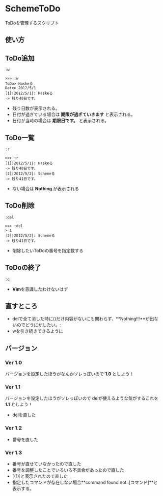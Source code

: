 SchemeToDo
===========
ToDoを管理するスクリプト

使い方
------
ToDo追加
-------
`:w`

	>>> :w
	ToDo> Haskeる
	Date> 2012/5/1
	[1]|2012/5/1|: Haskeる
	-> 残り40日です。

+ 残り日数が表示される。
+ 日付が過ぎている場合は **期限が過ぎていきます** と表示される。
+ 日付が当時の場合は **期限日です。** と表示される。

ToDo一覧
-------
`:r`

	>>> :r
	[1]|2012/5/1|: Haskeる
	-> 残り40日です。
	[2]|2012/5/2|: Schemeる
	-> 残り41日です。

+ ない場合は **Nothing** が表示される

ToDo削除
-------
`:del`

	>>> :del
	> 1
	[2]|2012/5/2|: Schemeる
	-> 残り41日です。

+ 削除したいToDoの番号を指定数する

ToDoの終了
---------
`:q`

+ **Vim**を意識したわけないはず

直すところ
----------
+ delで全て消した時に()だけ内容がないにも関わらず、**Nothing!!!**が出ないのでどうにかしたい。:
+ wを引き続きできるように

バージョン
--------
### Ver 1.0 ###
バージョンを設定したほうがなんかソレっぽいので
**1.0** としよう！

### Ver 1.1 ###
バージョンを設定したほうがソレっぽいので
delが使えるような気がするこれを **1.1** としよう！

+ delを直した

### Ver 1.2 ###
+ 番号を直した

### Ver 1.3 ###
+ 番号が直せていなかったので直した
+ 番号を調整したことでいろいろ不具合があったので直した
+ [(1)]と表示されたので直した
+ 指定したコマンドが存在しない場合**command found not :[コマンド]**と表示する。
